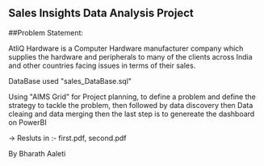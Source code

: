 ## Sales Insights Data Analysis Project

##Problem Statement:

AtliQ Hardware is a Computer Hardware manufacturer company which supplies the hardware and peripherals to many of the clients across India and other countries facing issues in terms of their sales.

DataBase used "sales_DataBase.sql"

Using "AIMS Grid" for Project planning, to define a problem and define the strategy to tackle the problem, then followed by data discovery then Data cleaing  and data merging  then the last step is to genereate the dashboard on PowerBI

-> Resluts in :- first.pdf, second.pdf

By Bharath Aaleti

